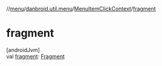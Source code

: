 //[menu](../../../index.md)/[danbroid.util.menu](../index.md)/[MenuItemClickContext](index.md)/[fragment](fragment.md)

# fragment

[androidJvm]\
val [fragment](fragment.md): [Fragment](https://developer.android.com/reference/kotlin/androidx/fragment/app/Fragment.html)

